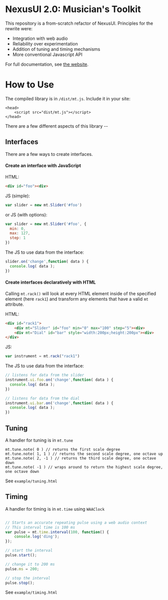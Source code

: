 # NexusUI 2.0: Musician's Toolkit

This repository is a from-scratch refactor of NexusUI. Principles for the rewrite were:

- Integration with web audio
- Reliability over experimentation
- Addition of tuning and timing mechanisms
- More conventional Javascript API

For full documentation, see [the website](http://taylorbf.github.io/Musicians-Toolkit/api/).

# How to Use

The compiled library is in `/dist/mt.js`. Include it in your site:

```
<head>
	<script src="dist/mt.js"></script>
</head>
```

There are a few different aspects of this library --



## Interfaces

There are a few ways to create interfaces.



#### Create an interface with JavaScript

HTML:

```HTML
<div id="foo"><div>
```

JS (simple):

```javascript
var slider = new mt.Slider('#foo')
```

or JS (with options):

```javascript
var slider = new mt.Slider('#foo', {
  min: 0,
  max: 127,
  step: 1
})
```



The JS to use data from the interface:

```javascript
slider.on('change',function( data ) {
  console.log( data );
})
```



#### Create interfaces declaratively with HTML

Calling `mt.rack()` will look at every HTML element inside of the specified element (here `rack1`) and transform any elements that have a valid `mt` attribute.

HTML:

```html
<div id="rack1">
	<div mt="Slider" id="foo" min="0" max="100" step="5"><div>
	<div mt="Dial" id="bar" style="width:200px;height:200px"><div>
</div>
```

JS:

```javascript
var instrument = mt.rack("rack1")
```



The JS to use data from the interface:

```javascript
// listens for data from the slider
instrument.ui.foo.on('change',function( data ) {
  console.log( data );
})

// listens for data from the dial
instrument.ui.bar.on('change',function( data ) {
  console.log( data );
})
```



## Tuning

A handler for tuning is in `mt.tune`

```
mt.tune.note( 0 ) // returns the first scale degree
mt.tune.note( 1, 1 ) // returns the second scale degree, one octave up
mt.tune.note( 2, -1 ) // returns the third scale degree, one octave down
mt.tune.note( -1 ) // wraps around to return the highest scale degree, one octave down
```

See `example/tuning.html`



## Timing

A handler for timing is in `mt.time` using `WAAClock`

```javascript

// Starts an accurate repeating pulse using a web audio context
// This interval time is 100 ms
var pulse = mt.time.interval(100, function() {
	console.log('ding');
});

// start the interval
pulse.start();

// change it to 200 ms
pulse.ms = 200;

// stop the interval
pulse.stop();
```

See `example/timing.html`
